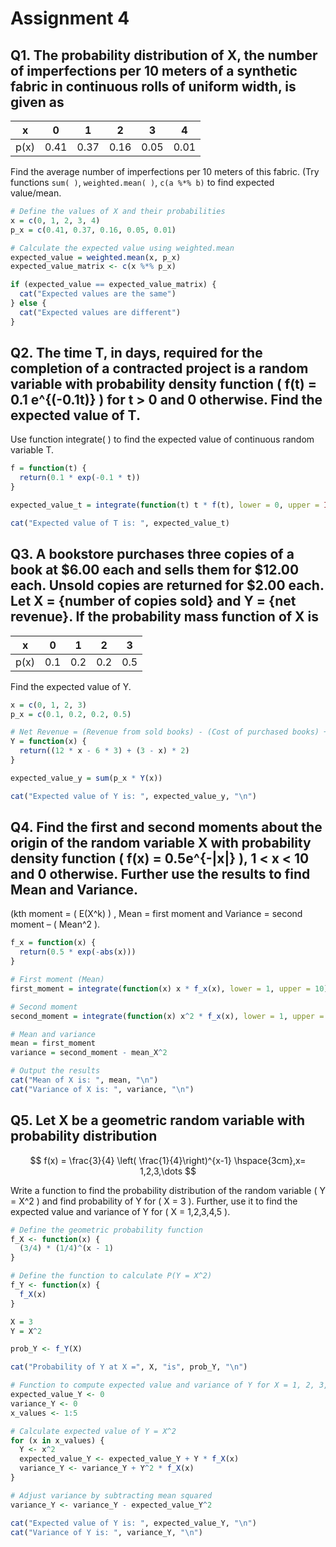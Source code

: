 # Assignment 4

## Q1. The probability distribution of X, the number of imperfections per 10 meters of a synthetic fabric in continuous rolls of uniform width, is given as

| x   | 0   | 1   | 2   | 3   | 4   |
|-----|-----|-----|-----|-----|-----|
| p(x)| 0.41| 0.37| 0.16| 0.05| 0.01|

Find the average number of imperfections per 10 meters of this fabric.
(Try functions `sum( )`, `weighted.mean( )`, `c(a %*% b)` to find expected value/mean.
  ```R
  # Define the values of X and their probabilities
  x = c(0, 1, 2, 3, 4)
  p_x = c(0.41, 0.37, 0.16, 0.05, 0.01)

  # Calculate the expected value using weighted.mean
  expected_value = weighted.mean(x, p_x)
  expected_value_matrix <- c(x %*% p_x)

  if (expected_value == expected_value_matrix) {
    cat("Expected values are the same")
  } else {
    cat("Expected values are different")
  }
  ```

## Q2. The time T, in days, required for the completion of a contracted project is a random variable with probability density function \( f(t) = 0.1 e^{(-0.1t)} \) for t > 0 and 0 otherwise. Find the expected value of T.
Use function integrate( ) to find the expected value of continuous random variable T.
  ```R
  f = function(t) {
    return(0.1 * exp(-0.1 * t))
  }

  expected_value_t = integrate(function(t) t * f(t), lower = 0, upper = Inf)$value

  cat("Expected value of T is: ", expected_value_t)
  ```

## Q3. A bookstore purchases three copies of a book at $6.00 each and sells them for $12.00 each. Unsold copies are returned for $2.00 each. Let X = {number of copies sold} and Y = {net revenue}. If the probability mass function of X is

| x    | 0   | 1   | 2   | 3   |
|------|-----|-----|-----|-----|
| p(x) | 0.1 | 0.2 | 0.2 | 0.5 |

Find the expected value of Y.
  ```R
  x = c(0, 1, 2, 3)
  p_x = c(0.1, 0.2, 0.2, 0.5)

  # Net Revenue = (Revenue from sold books) - (Cost of purchased books) + (Refund from unsold books)
  Y = function(x) {
    return((12 * x - 6 * 3) + (3 - x) * 2)
  }

  expected_value_y = sum(p_x * Y(x))

  cat("Expected value of Y is: ", expected_value_y, "\n")
  ```

## Q4. Find the first and second moments about the origin of the random variable X with probability density function \( f(x) = 0.5e^{-|x|} \), 1 < x < 10 and 0 otherwise. Further use the results to find Mean and Variance.
(kth moment = \( E(X^k) \) , Mean = first moment and Variance = second moment – \( Mean^2 \).
  ```R
  f_x = function(x) {
    return(0.5 * exp(-abs(x)))
  }

  # First moment (Mean)
  first_moment = integrate(function(x) x * f_x(x), lower = 1, upper = 10)$value

  # Second moment
  second_moment = integrate(function(x) x^2 * f_x(x), lower = 1, upper = 10)$value

  # Mean and variance
  mean = first_moment
  variance = second_moment - mean_X^2

  # Output the results
  cat("Mean of X is: ", mean, "\n")
  cat("Variance of X is: ", variance, "\n")
  ```

## Q5. Let X be a geometric random variable with probability distribution
$$ f(x) = \frac{3}{4} \left( \frac{1}{4}\right)^{x-1} \hspace{3cm},x= 1,2,3,\dots $$

Write a function to find the probability distribution of the random variable \( Y = X^2 \) and
find probability of Y for \( X = 3 \). Further, use it to find the expected value and variance of
Y for \( X = 1,2,3,4,5 \).
  ```R
  # Define the geometric probability function
  f_X <- function(x) {
    (3/4) * (1/4)^(x - 1)
  }

  # Define the function to calculate P(Y = X^2)
  f_Y <- function(x) {
    f_X(x)
  }

  X = 3
  Y = X^2

  prob_Y <- f_Y(X)

  cat("Probability of Y at X =", X, "is", prob_Y, "\n")

  # Function to compute expected value and variance of Y for X = 1, 2, 3, 4, 5
  expected_value_Y <- 0
  variance_Y <- 0
  x_values <- 1:5

  # Calculate expected value of Y = X^2
  for (x in x_values) {
    Y <- x^2
    expected_value_Y <- expected_value_Y + Y * f_X(x)
    variance_Y <- variance_Y + Y^2 * f_X(x)
  }

  # Adjust variance by subtracting mean squared
  variance_Y <- variance_Y - expected_value_Y^2

  cat("Expected value of Y is: ", expected_value_Y, "\n")
  cat("Variance of Y is: ", variance_Y, "\n")
  ```
